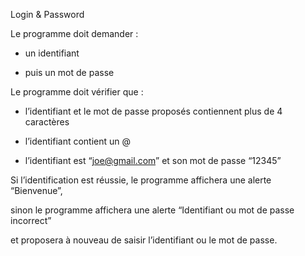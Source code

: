 Login & Password

Le programme doit demander :


- un identifiant

- puis un mot de passe

Le programme doit vérifier que :

- l’identifiant et le mot de passe proposés contiennent plus de 4 caractères

- l’identifiant contient un @

- l’identifiant est “joe@gmail.com” et son mot de passe “12345”

Si l’identification est réussie, le programme affichera une alerte “Bienvenue”,

sinon le programme affichera une alerte “Identifiant ou mot de passe incorrect”

et proposera à nouveau de saisir l’identifiant ou le mot de passe.
